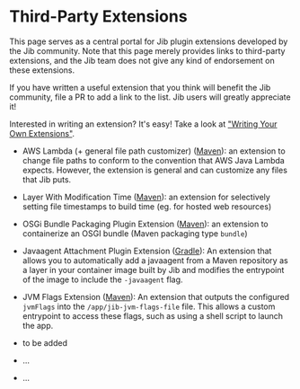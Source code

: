 # Third-Party Extensions

This page serves as a central portal for Jib plugin extensions developed by the Jib community. Note that this page merely provides links to third-party extensions, and the Jib team does not give any kind of endorsement on these extensions.

If you have written a useful extension that you think will benefit the Jib community, file a PR to add a link to the list. Jib users will greatly appreciate it!

Interested in writing an extension? It's easy! Take a look at ["Writing Your Own Extensions"](../README.md#writing-your-own-extensions).

- AWS Lambda (+ general file path customizer) ([Maven](https://github.com/jdimeo/jib-extension-aws-lambda)): an extension to change file paths to conform to the convention that AWS Java Lambda expects. However, the extension is general and can customize any files that Jib puts. 
- Layer With Modification Time ([Maven](https://github.com/infobip/jib-layer-with-modification-time-extension-maven)): an extension for selectively setting file timestamps to build time (eg. for hosted web resources)
- OSGi Bundle Packaging Plugin Extension ([Maven](https://github.com/thought-gang/jib-maven-plugin-extension.git)): an extension to containerize an OSGI bundle (Maven packaging type `bundle`)
- Javaagent Attachment Plugin Extension ([Gradle](https://github.com/ryandens/javaagent-gradle-plugin#jib-integration)): An extension that allows you to automatically add a javaagent from a Maven repository as a layer in your container image built by Jib and modifies the entrypoint of the image to include the `-javaagent` flag.
- JVM Flags Extension ([Maven](https://github.com/softleader/jib-jvm-flags-extension-maven)): An extension that outputs the configured `jvmFlags` into the `/app/jib-jvm-flags-file` file. This allows a custom entrypoint to access these flags, such as using a shell script to launch the app.

- to be added
- ... 
- ...
